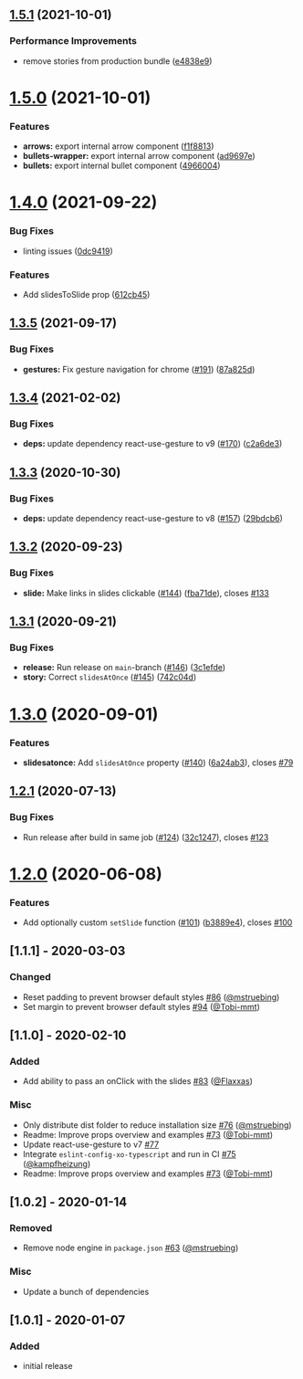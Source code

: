 ## [1.5.1](https://github.com/farbenmeer/react-spring-slider/compare/v1.5.0...v1.5.1) (2021-10-01)


### Performance Improvements

* remove stories from production bundle ([e4838e9](https://github.com/farbenmeer/react-spring-slider/commit/e4838e9ca1c75abd549c58d978e98b6c6f0a7bc4))

# [1.5.0](https://github.com/farbenmeer/react-spring-slider/compare/v1.4.0...v1.5.0) (2021-10-01)


### Features

* **arrows:** export internal arrow component ([f1f8813](https://github.com/farbenmeer/react-spring-slider/commit/f1f881302fa55660de86e0a14f523346f13dc8df))
* **bullets-wrapper:** export internal arrow component ([ad9697e](https://github.com/farbenmeer/react-spring-slider/commit/ad9697e2a4daaaa2c87f96067dc0fa781486ac68))
* **bullets:** export internal bullet component ([4966004](https://github.com/farbenmeer/react-spring-slider/commit/49660043d71dedbd281b05060415b5b0d4e05751))

# [1.4.0](https://github.com/farbenmeer/react-spring-slider/compare/v1.3.5...v1.4.0) (2021-09-22)


### Bug Fixes

* linting issues ([0dc9419](https://github.com/farbenmeer/react-spring-slider/commit/0dc94190ce6157ca2c5b8e8bc99177a82888b505))


### Features

* Add slidesToSlide prop ([612cb45](https://github.com/farbenmeer/react-spring-slider/commit/612cb45a5f2eca311c999dd6e9f90d396d556223))

## [1.3.5](https://github.com/farbenmeer/react-spring-slider/compare/v1.3.4...v1.3.5) (2021-09-17)


### Bug Fixes

* **gestures:** Fix gesture navigation for chrome ([#191](https://github.com/farbenmeer/react-spring-slider/issues/191)) ([87a825d](https://github.com/farbenmeer/react-spring-slider/commit/87a825d98350ab3e3e943f96f8fac1baa52cf251))

## [1.3.4](https://github.com/farbenmeer/react-spring-slider/compare/v1.3.3...v1.3.4) (2021-02-02)


### Bug Fixes

* **deps:** update dependency react-use-gesture to v9 ([#170](https://github.com/farbenmeer/react-spring-slider/issues/170)) ([c2a6de3](https://github.com/farbenmeer/react-spring-slider/commit/c2a6de3e80cdbf60f2261ba80c9d6df1281d9832))

## [1.3.3](https://github.com/farbenmeer/react-spring-slider/compare/v1.3.2...v1.3.3) (2020-10-30)


### Bug Fixes

* **deps:** update dependency react-use-gesture to v8 ([#157](https://github.com/farbenmeer/react-spring-slider/issues/157)) ([29bdcb6](https://github.com/farbenmeer/react-spring-slider/commit/29bdcb60a58553905460ab6cad9499db413d8ea3))

## [1.3.2](https://github.com/farbenmeer/react-spring-slider/compare/v1.3.1...v1.3.2) (2020-09-23)


### Bug Fixes

* **slide:** Make links in slides clickable ([#144](https://github.com/farbenmeer/react-spring-slider/issues/144)) ([fba71de](https://github.com/farbenmeer/react-spring-slider/commit/fba71deb3f795b0f9a6264d7725bcf42fda6f770)), closes [#133](https://github.com/farbenmeer/react-spring-slider/issues/133)

## [1.3.1](https://github.com/farbenmeer/react-spring-slider/compare/v1.3.0...v1.3.1) (2020-09-21)


### Bug Fixes

* **release:** Run release on `main`-branch ([#146](https://github.com/farbenmeer/react-spring-slider/issues/146)) ([3c1efde](https://github.com/farbenmeer/react-spring-slider/commit/3c1efde2ae2b5f06a0afccceec9b468263d01c9c))
* **story:** Correct `slidesAtOnce` ([#145](https://github.com/farbenmeer/react-spring-slider/issues/145)) ([742c04d](https://github.com/farbenmeer/react-spring-slider/commit/742c04d5e1c826a010c59fa6f73ce7fd380a2027))

# [1.3.0](https://github.com/farbenmeer/react-spring-slider/compare/v1.2.1...v1.3.0) (2020-09-01)


### Features

* **slidesatonce:** Add `slidesAtOnce` property ([#140](https://github.com/farbenmeer/react-spring-slider/issues/140)) ([6a24ab3](https://github.com/farbenmeer/react-spring-slider/commit/6a24ab3a1380d8e10ab9fac76bcba56dd7901f55)), closes [#79](https://github.com/farbenmeer/react-spring-slider/issues/79)

## [1.2.1](https://github.com/farbenmeer/react-spring-slider/compare/v1.2.0...v1.2.1) (2020-07-13)


### Bug Fixes

* Run release after build in same job ([#124](https://github.com/farbenmeer/react-spring-slider/issues/124)) ([32c1247](https://github.com/farbenmeer/react-spring-slider/commit/32c1247c06a03d17fdaf29a1597e11068f40bcca)), closes [#123](https://github.com/farbenmeer/react-spring-slider/issues/123)

# [1.2.0](https://github.com/farbenmeer/react-spring-slider/compare/v1.1.1...v1.2.0) (2020-06-08)


### Features

* Add optionally custom `setSlide` function ([#101](https://github.com/farbenmeer/react-spring-slider/issues/101)) ([b3889e4](https://github.com/farbenmeer/react-spring-slider/commit/b3889e453df71ffdf9922a60a53d0b51849a72e9)), closes [#100](https://github.com/farbenmeer/react-spring-slider/issues/100)


## [1.1.1] - 2020-03-03
### Changed
* Reset padding to prevent browser default styles [#86](https://github.com/farbenmeer/react-spring-slider/pull/86) ([@mstruebing](https://github.com/mstruebing))
* Set margin to prevent browser default styles [#94](https://github.com/farbenmeer/react-spring-slider/pull/94) ([@Tobi-mmt](https://github.com/Tobi-mmt))

## [1.1.0] - 2020-02-10
### Added
* Add ability to pass an onClick with the slides [#83](https://github.com/farbenmeer/react-spring-slider/pull/83) ([@Flaxxas](https://github.com/Flaxxas))
### Misc
* Only distribute dist folder to reduce installation size [#76](https://github.com/farbenmeer/react-spring-slider/pull/76) ([@mstruebing](https://github.com/mstruebing))
* Readme: Improve props overview and examples  [#73](https://github.com/farbenmeer/react-spring-slider/pull/73) ([@Tobi-mmt](https://github.com/Tobi-mmt))
* Update react-use-gesture to v7 [#77](https://github.com/farbenmeer/react-spring-slider/pull/77)
* Integrate `eslint-config-xo-typescript` and run in CI [#75](https://github.com/farbenmeer/react-spring-slider/pull/75) ([@kampfheizung](https://github.com/kampfheizung))
* Readme: Improve props overview and examples [#73](https://github.com/farbenmeer/react-spring-slider/pull/73) ([@Tobi-mmt](https://github.com/Tobi-mmt))

## [1.0.2] - 2020-01-14
### Removed
* Remove node engine in `package.json` [#63](https://github.com/farbenmeer/react-spring-slider/pull/63) ([@mstruebing](https://github.com/mstruebing))
### Misc
* Update a bunch of dependencies

## [1.0.1] - 2020-01-07
### Added
* initial release
